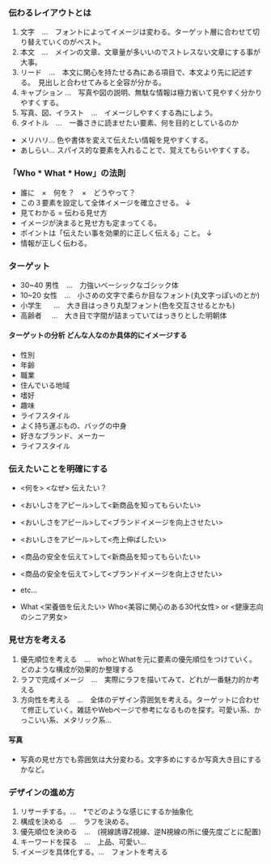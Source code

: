 ### 伝わるレイアウトとは
1. 文字　…　フォントによってイメージは変わる。ターゲット層に合わせて切り替えていくのがベスト。
2. 本文　…　メインの文章、文章量が多いいのでストレスない文章にする事が大事。
3. リード　…　本文に関心を持たせる為にある項目で、本文より先に記述する。　見出しと合わせてみると全容が分かる。
4. キャプション …　写真や図の説明、無駄な情報は極力省いて見やすく分かりやすくする。
5. 写真、図、イラスト　…　イメージしやすくする為にしよう。
6. タイトル　…　一番さきに読ませたい要素、何を目的としているのか

* メリハリ… 色や書体を変えて伝えたい情報を見やすくする。
* あしらい… スパイス的な要素を入れることで、覚えてもらいやすくする。

### 「Who * What * How」の法則
* 誰に　×　何を？　×　どうやって？
* この３要素を設定して全体イメージを確立させる。
↓
* 見てわかる = 伝わる見せ方
* イメージが決まると見せ方も定まってくる。
* ポイントは「伝えたい事を効果的に正しく伝える」こと。
↓
* 情報が正しく伝わる。

### ターゲット
* 30~40 男性　…　力強いベーシックなゴシック体
* 10~20 女性　…　小さめの文字で柔らか目なフォント(丸文字っぽいのとか)
* 小学生      …　大き目はっきり丸型フォント(色を交互させるとかも)
* 高齢者      …　大き目で字間が詰まっていてはっきりとした明朝体

#### ターゲットの分析 どんな人なのか具体的にイメージする
* 性別
* 年齢
* 職業
* 住んでいる地域
* 嗜好
* 趣味
* ライフスタイル
* よく持ち運ぶもの、バッグの中身
* 好きなブランド、メーカー
* ライフスタイル

### 伝えたいことを明確にする
* <何を> <なぜ> 伝えたい？
* <おいしさをアピール>して<新商品を知ってもらいたい>
* <おいしさをアピール>して<ブランドイメージを向上させたい>
* <おいしさをアピール>して<売上伸ばしたい>
* <商品の安全を伝えて>して<新商品を知ってもらいたい>
* <商品の安全を伝えて>して<ブランドイメージを向上させたい>
* etc…

* What <栄養価を伝えたい> Who<美容に関心のある30代女性> or <健康志向のシニア男女>

### 見せ方を考える
1. 優先順位を考える　…　whoとWhatを元に要素の優先順位をつけていく。どのような構成が効果的か整理する
2. ラフで完成イメージ　…　実際にラフを描いてみて、どれが一番魅力的か考える
3. 方向性を考える　…　全体のデザイン雰囲気を考える。ターゲットに合わせて修正していく。雑誌やWebページで参考になるものを探す。可愛い系、かっこいい系、メタリック系…

#### 写真
* 写真の見せ方でも雰囲気は大分変わる。文字多めにするか写真大き目にするかなど。

### デザインの進め方
1. リサーチする。…　<who>*<what>でどのような感じにするか抽象化
2. 構成を決める　…　ラフを決める。
3. 優先順位を決める　…　(視線誘導Z視線、逆N視線の所に優先度ごとに配置)
4. キーワードを探る　…　上品、可愛い…
5. イメージを具体化する。…　フォントを考える

